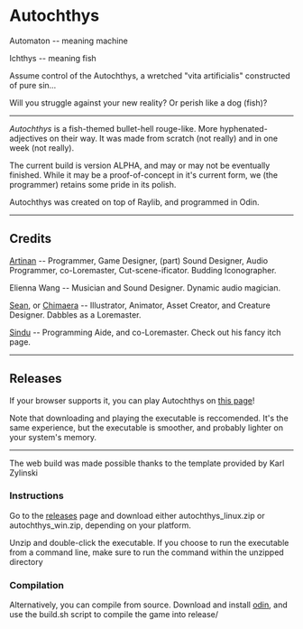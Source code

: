 # Autochthys
Automaton -- meaning machine

Ichthys -- meaning fish

Assume control of the Autochthys, a wretched "vita artificialis" constructed of pure sin...

Will you struggle against your new reality? Or perish like a dog (fish)?

---

*Autochthys* is a fish-themed bullet-hell rouge-like. More hyphenated-adjectives on their way. It was made from scratch (not really) and in one week (not really).

The current build is version ALPHA, and may or may not be eventually finished. While it may be a proof-of-concept in it's current form, we (the programmer) retains some pride in its polish.

Autochthys was created on top of Raylib, and programmed in Odin.

---

## Credits

[Artinan](https://artinan.itch.io/) -- Programmer, Game Designer, (part) Sound Designer, Audio Programmer, co-Loremaster, Cut-scene-ificator. Budding Iconographer.

Elienna Wang -- Musician and Sound Designer. Dynamic audio magician.

[Sean](https://github.com/SeanHub-13), or [Chimaera](https://chimaera212.itch.io/) -- Illustrator, Animator, Asset Creator, and Creature Designer. Dabbles as a Loremaster.

[Sindu](https://sandeww.itch.io/) -- Programming Aide, and co-Loremaster. Check out his fancy itch page.


---

## Releases

If your browser supports it, you can play Autochthys on [this page](https://artinan.itch.io/autochthys)!

Note that downloading and playing the executable is reccomended. It's the same experience, but the executable is smoother, and probably lighter on your system's memory.

---

​The web build was made possible thanks to the template​ provided by Karl Zylinski​

### Instructions

Go to the [releases](https://github.com/ArtiN4N/Autochthys/releases) page and download either autochthys_linux.zip or autochthys_win.zip, depending on your platform.

Unzip and double-click the executable. If you choose to run the executable from a command line, make sure to run the command within the unzipped directory

### Compilation

Alternatively, you can compile from source. Download and install [odin](https://odin-lang.org/), and use the build.sh script to compile the game into release/
